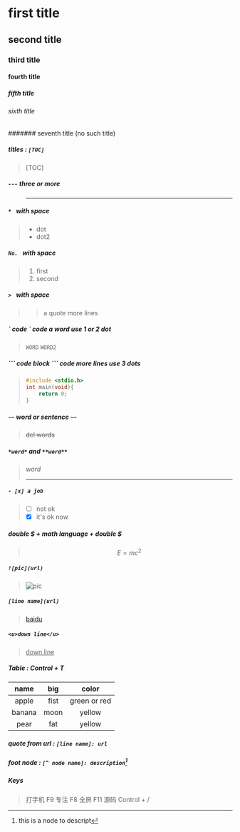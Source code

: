 # first title

## second title

### third title

#### fourth title

##### fifth title

###### sixth title

####### seventh title (no such title)

##### titles : `[TOC]`

> [TOC]

#####  `---` three or more

> ---

##### `* ` with space

> * dot
> * dot2

##### `No. ` with space

> 1. first
> 2. second

##### `> ` with space

> > a quote
> > more lines

##### \`  code  \`  code a word use 1 or 2 dot

> `WORD`
> ``WORD2``

##### \`\`\`  code block  \`\`\`  code more lines use 3 dots

> ``` c
> #include <stdio.h>
> int main(void){
>     return 0;
> }
> ```

##### `~~`  word or sentence `~~`

> ~~del words~~

##### `*word*` and `**word**`

> *word*
>
> ****

##### `- [x] a job` 

> - [ ] not ok
> - [x] it's ok now

##### double $ +  math language + double $

> $$
> E=mc^2
> $$
>

##### `![pic](url)`

> ![pic](http://www.dilidili.wang/uploads/allimg/171228/290_1701448511.jpg)

##### `[line name](url)`

> [baidu](https://www.baidu.com)

##### `<u>down line</u>`

> <u>down line</u>

##### Table : Control + T

|  name  | big  |    color     |
| :----: | :--: | :----------: |
| apple  | fist | green or red |
| banana | moon |    yellow    |
|  pear  | fat  |    yellow    |



#####  quote from url : `[line name]: url`

> [baidu]: https://www.baidu.com

##### foot node : `[^ node name]: description`[^node]

> [^node]: this is a node to descript

##### Keys 

> 打字机	F9
> 专注	F8
> 全屏	F11
> 源码	Control + /


